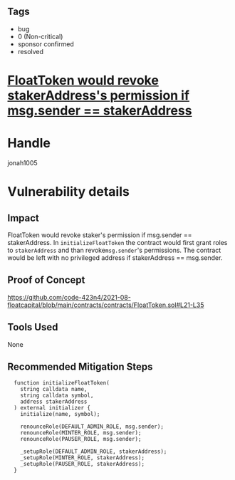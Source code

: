 ## Tags

- bug
- 0 (Non-critical)
- sponsor confirmed
- resolved

# [FloatToken would revoke stakerAddress's permission if msg.sender == stakerAddress](https://github.com/code-423n4/2021-08-floatcapital-findings/issues/36) 

# Handle

jonah1005


# Vulnerability details

## Impact
FloatToken would revoke staker's permission if msg.sender == stakerAddress.
In `initializeFloatToken` the contract would first grant roles to `stakerAddress` and than revoke`msg.sender`'s permissions. The contract would be left with no privileged address if stakerAddress == msg.sender.


## Proof of Concept
https://github.com/code-423n4/2021-08-floatcapital/blob/main/contracts/contracts/FloatToken.sol#L21-L35

## Tools Used
None
## Recommended Mitigation Steps

```solidity
  function initializeFloatToken(
    string calldata name,
    string calldata symbol,
    address stakerAddress
  ) external initializer {
    initialize(name, symbol);

    renounceRole(DEFAULT_ADMIN_ROLE, msg.sender);
    renounceRole(MINTER_ROLE, msg.sender);
    renounceRole(PAUSER_ROLE, msg.sender);
  
    _setupRole(DEFAULT_ADMIN_ROLE, stakerAddress);
    _setupRole(MINTER_ROLE, stakerAddress);
    _setupRole(PAUSER_ROLE, stakerAddress);
  }
```

